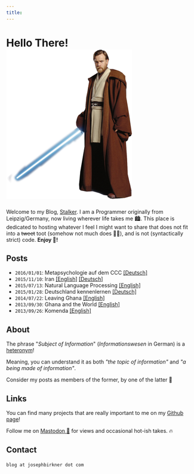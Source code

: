 ```yaml
---
title:
---
```


# Hello There! ![kenobi](./kenobi.png)

Welcome to my Blog, [Stalker](https://en.wikipedia.org/wiki/S.T.A.L.K.E.R.). I am a Programmer originally from Leipzig/Germany, now living wherever life takes me 🏙️. This place is dedicated to hosting whatever I feel I might want to share that does not fit into a <s>tweet</s> toot (somehow not much does 🤷‍♂️), and is not (syntactically strict) code. **Enjoy 🙌!**

## Posts

* `2016/01/01`: Metapsychologie auf dem CCC [[Deutsch]](blog/5_metapsychologie/de.md)
* `2015/11/10`: Iran [[English]](blog/4_iran/en.md) [[Deutsch]](blog/4_iran/de.md)
* `2015/07/13`: Natural Language Processing [[English]](blog/3_nlp/en.md)
* `2015/01/28`: Deutschland kennenlernen [[Deutsch]](blog/4_deutschland/de.md)
* `2014/07/22`: Leaving Ghana [[English]](blog/2_leaving_ghana/en.md)
* `2013/09/30`: Ghana and the World [[English]](blog/1_africa/en.md)
* `2013/09/26`: Komenda [[English]](blog/0_komenda/en.md)

## About

The phrase "*Subject of Information*" (*Informationswesen* in German) is a [heteronym](https://en.wikipedia.org/wiki/Heteronym_(linguistics))!

Meaning, you can understand it as both *"the topic of information"* and *"a being made of information"*.

Consider my posts as members of the former, by one of the latter 🤔

## Links

You can find many projects that are really important to me on my [Github page](https://github.com/josephbirkner)!

Follow me on <a rel="me" href="https://mastodon.social/@realitivity">Mastodon 🦣</a> for views and occasional hot-ish takes. ️‍🔥

## Contact

`blog at josephbirkner dot com`
